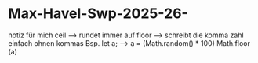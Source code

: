 # Max-Havel-Swp-2025-26-   


notiz für mich ceil --> rundet immer auf
                floor --> schreibt die komma zahl einfach ohnen kommas
Bsp.
let a;
--> a = (Math.random() * 100)
Math.floor (a)
